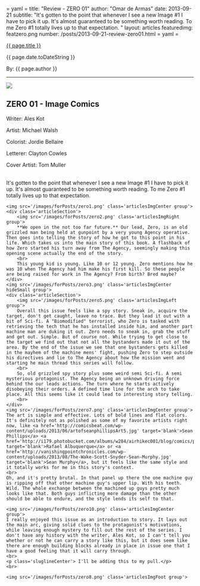 = yaml =
title: "Review - ZERO 01"
author: "Omar de Armas"
date: 2013-09-21
subtitle: "It's gotten to the point that whenever I see a new Image #1 I have to pick it up. It's almost guaranteed to be something worth reading. To me Zero #1 totally lives up to that expectation. "
layout: articles
featuredimg: featzero.png
number: /posts/2013-09-21-review-zero01.html
= yaml =

<a href="{{ page.url }}" class='postTitleLink'><p class='postTitle'>{{ page.title }}</p></a>
<p class='postPublished'>{{ page.date.toDateString }}</p>
<p class='postAuthor'>By: {{ page.author }}</p>
<hr>

<div>
  <div class='articleSection'>
    <img src='/images/forPosts/zerocover.png' class='articlesCover group'>
    <h2>ZERO 01 - Image Comics</h2>
    <p>Writer: Ales Kot</p>
    <p>Artist: Michael Walsh</p>
    <p>Colorist: Jordie Bellaire</p>
    <p>Letterer: Clayton Cowles</p>
    <p>Cover Artist: Tom Muller</p>
  </div>
  <br>
    It's gotten to the point that whenever I see a new Image #1 I have to pick it up. It's almost guaranteed to be something worth reading. To me Zero #1 totally lives up to that expectation.   

    <img src='/images/forPosts/zero1.png' class='articlesImgCenter group'>
    <div class='articleSection'>
        <img src='/images/forPosts/zero2.png' class='articlesImgRight group'>
        **We open in the not too far future.** Our lead, Zero, is an old grizzled man being held at gunpoint by a very young Agency operative. Then goes into telling the story of how he got to this point in his life. Which takes us into the main story of this book. A flashback of how Zero started his turn away from The Agency, seemingly making this opening scene actually the end of the story.  
        <br>
        This young kid is young. Like 10 or 12 young. Zero mentions how he was 10 when The Agency had him make his first kill. So these people are being raised for work in The Agency? From birth? Bred maybe? 
    </div>
    <img src='/images/forPosts/zero3.png' class='articlesImgCenter hideSmall group'>
    <div class='articleSection'>
        <img src='/images/forPosts/zero5.png' class='articlesImgLeft group'>
        Overall this issue feels like a spy story. Sneak in, acquire the target, don't get caught, leave no trace. But they lead it out with a bit of Sci-fi. A "Biomodified" terrorist, who Zero is tasked with retrieving the tech that he has installed inside him, and another part machine man are duking it out. Zero needs to sneak in, grab the stuff and get out. Simple. But of course not. While trying to get close to the target we find out that not all the bystanders made it out of the area. By the end of the issue we see that one bystanders gets killed in the mayhem of the machine mens' fight, pushing Zero to step outside his directives and lie to The Agency about how the mission went and starting he main thread this series will follow.  
        <br>
        So, old grizzled spy story plus some weird semi Sci-fi. A semi mysterious protagonist. The Agency being an unknown driving force behind the our leads actions. The turn where he starts actively disobeying their orders. A defined time line for the arch to take place. All this seems like it could lead to interesting story telling.  
        <br>
    </div>
    <img src='/images/forPosts/zero7.png' class='articlesImgCenter group'>
    The art is simple and effective. Lots of bold lines and flat colors. It's definitely not as polished as some of my favorite artists right now, like <a href='http://comicsbeat.com/wp-content/uploads/2013/06/artofseanphillipsArt5.jpg' target='blank'>Sean Phillips</a> <a href='http://i179.photobucket.com/albums/w284/airhikec001/blog/comics/pages/AmericanVampire24_spread.jpg' target='blank'>Rafael Albuquerque</a> or <a href='http://vanishingpointchronicles.com/wp-content/uploads/2013/08/The-Wake-Scott-Snyder-Sean-Murphy.jpg' target='blank'>Sean Murphy</a>, but it feels like the same style and it totally works for me in this story's context.  
    <br>
    Oh, and it's pretty brutal. In that panel up there the one machine guy is ripping off that other machine guy's upper lip. With his teeth. Wild. The whole exchange between the machined up guys pretty much looks like that. Both guys inflicting more damage than the other should be able to endure, and the style lends its self to that.  

    <img src='/images/forPosts/zero10.png' class='articlesImgCenter group'>
    I really enjoyed this issue as an introduction to story. It lays out the main arc, giving solid clues to the protagonist's motivations, while leaving enough mystery to fill out the rest of the series. I don't have any history with the writer, Ales Kot, so I can't tell you whether or not he can carry a story like this, but it does seem like there are enough building blocks already in place in issue one that I have a good feeling that it will carry through.  
    <br>
    <p class='sluglineCenter'> I'll be adding this to my pull.</p>
    <br>

    <img src='/images/forPosts/zero8.png' class='articlesImgFoot group'>
</div>